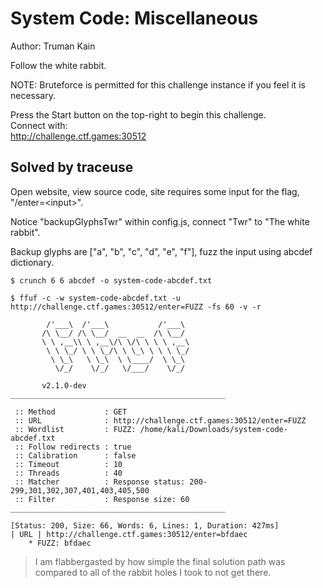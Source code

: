 # System Code: Miscellaneous

Author: Truman Kain

Follow the white rabbit.

NOTE: Bruteforce is permitted for this challenge instance if you feel it is necessary.

Press the Start button on the top-right to begin this challenge.  
Connect with:  
http://challenge.ctf.games:30512  

## Solved by traceuse  

Open website, view source code, site requires some input for the flag, "/enter=\<input>".  

Notice "backupGlyphsTwr" within config.js, connect "Twr" to "The white rabbit".  

Backup glyphs are ["a", "b", "c", "d", "e", "f"], fuzz the input using abcdef dictionary.  

```
$ crunch 6 6 abcdef -o system-code-abcdef.txt  

$ ffuf -c -w system-code-abcdef.txt -u http://challenge.ctf.games:30512/enter=FUZZ -fs 60 -v -r  

        /'___\  /'___\           /'___\       
       /\ \__/ /\ \__/  __  __  /\ \__/       
       \ \ ,__\\ \ ,__\/\ \/\ \ \ \ ,__\      
        \ \ \_/ \ \ \_/\ \ \_\ \ \ \ \_/      
         \ \_\   \ \_\  \ \____/  \ \_\       
          \/_/    \/_/   \/___/    \/_/       

       v2.1.0-dev
________________________________________________

 :: Method           : GET
 :: URL              : http://challenge.ctf.games:30512/enter=FUZZ
 :: Wordlist         : FUZZ: /home/kali/Downloads/system-code-abcdef.txt
 :: Follow redirects : true
 :: Calibration      : false
 :: Timeout          : 10
 :: Threads          : 40
 :: Matcher          : Response status: 200-299,301,302,307,401,403,405,500
 :: Filter           : Response size: 60
________________________________________________

[Status: 200, Size: 66, Words: 6, Lines: 1, Duration: 427ms]
| URL | http://challenge.ctf.games:30512/enter=bfdaec
    * FUZZ: bfdaec
```

> I am flabbergasted by how simple the final solution path was compared to all of the rabbit holes I took to not get there.